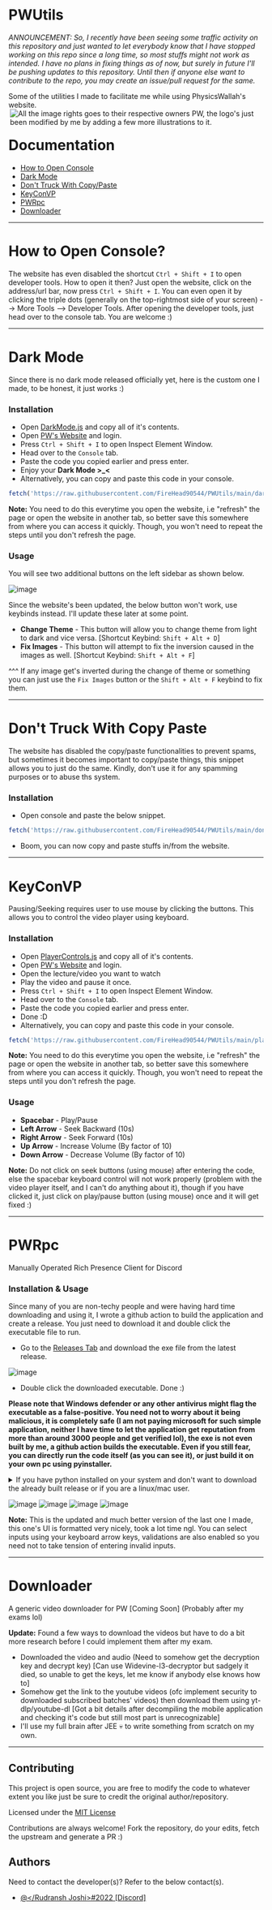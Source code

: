 # PWUtils

*ANNOUNCEMENT: So, I recently have been seeing some traffic activity on this repository and just wanted to let everybody know that I have stopped working on this repo since a long time, so most stuffs might not work as intended. I have no plans in fixing things as of now, but surely in future I'll be pushing updates to this repository. Until then if anyone else want to contribute to the repo, you may create an issue/pull request for the same.*

Some of the utilities I made to facilitate me while using PhysicsWallah's website.
<img src="https://user-images.githubusercontent.com/55452780/173436175-f99671ac-cc21-48b1-aa0a-eb54c2b57d2d.png" align="right" title="All the image rights goes to their respective owners PW, the logo's just been modified by me by adding a few more illustrations to it.">

<hr>

# Documentation
- [How to Open Console](#how-to-open-console)
- [Dark Mode](#dark-mode)
- [Don't Truck With Copy/Paste](#dont-truck-with-copy-paste)
- [KeyConVP](#keyconvp)
- [PWRpc](#pwrpc)
- [Downloader](#downloader)

<hr>

# How to Open Console?
The website has even disabled the shortcut `Ctrl + Shift + I` to open developer tools. How to open it then? Just open the website, click on the address/url bar, now press `Ctrl + Shift + I`. You can even open it by clicking the triple dots (generally on the top-rightmost side of your screen) --> More Tools --> Developer Tools. 
After opening the developer tools, just head over to the console tab. You are welcome :)

<hr>

# Dark Mode

Since there is no dark mode released officially yet, here is the custom one I made, to be honest, it just works :)

### Installation
- Open [DarkMode.js](https://raw.githubusercontent.com/FireHead90544/PWUtils/main/darkmode.js) and copy all of it's contents.
- Open [PW's Website](https://study.physicswallah.live/) and login.
- Press `Ctrl + Shift + I` to open Inspect Element Window.
- Head over to the `Console` tab.
- Paste the code you copied earlier and press enter.
- Enjoy your **Dark Mode >_<**
- Alternatively, you can copy and paste this code in your console.
```js
fetch('https://raw.githubusercontent.com/FireHead90544/PWUtils/main/darkmode.js').then(r => r.text()).then(s => new Function(s)());
```


**Note:** You need to do this everytime you open the website, i.e "refresh" the page or open the website in another tab, so better save this somewhere from where you can access it quickly. Though, you won't need to repeat the steps until you don't refresh the page. 

### Usage
You will see two additional buttons on the left sidebar as shown below.

![image](https://user-images.githubusercontent.com/55452780/175779388-8f1d8944-36bb-43e5-b0e3-b3298fcb8066.png)

Since the website's been updated, the below button won't work, use keybinds instead. I'll update these later at some point.
- **Change Theme** - This button will allow you to change theme from light to dark and vice versa. [Shortcut Keybind: `Shift + Alt + D`]
- **Fix Images** - This button will attempt to fix the inversion caused in the images as well. [Shortcut Keybind: `Shift + Alt + F`]

^^^ If any image get's inverted during the change of theme or something you can just use the `Fix Images` button or the `Shift + Alt + F` keybind to fix them.

<hr>

# Don't Truck With Copy Paste
The website has disabled the copy/paste functionalities to prevent spams, but sometimes it becomes important to copy/paste things, this snippet allows you to just do the same. Kindly, don't use it for any spamming purposes or to abuse ths system.

### Installation
- Open console and paste the below snippet.
```js
fetch('https://raw.githubusercontent.com/FireHead90544/PWUtils/main/donttruckwithcopypaste.js').then(r => r.text()).then(s => new Function(s)());
```

- Boom, you can now copy and paste stuffs in/from the website.
<hr>

# KeyConVP

Pausing/Seeking requires user to use mouse by clicking the buttons. This allows you to control the video player using keyboard.

### Installation
- Open [PlayerControls.js](https://raw.githubusercontent.com/FireHead90544/PWUtils/main/playercontrols.js) and copy all of it's contents.
- Open [PW's Website](https://study.physicswallah.live/) and login.
- Open the lecture/video you want to watch
- Play the video and pause it once.
- Press `Ctrl + Shift + I` to open Inspect Element Window.
- Head over to the `Console` tab.
- Paste the code you copied earlier and press enter.
- Done :D
- Alternatively, you can copy and paste this code in your console.
```js
fetch('https://raw.githubusercontent.com/FireHead90544/PWUtils/main/playercontrols.js').then(r => r.text()).then(s => new Function(s)());
```


**Note:** You need to do this everytime you open the website, i.e "refresh" the page or open the website in another tab, so better save this somewhere from where you can access it quickly. Though, you won't need to repeat the steps until you don't refresh the page. 

### Usage
- **Spacebar** - Play/Pause
- **Left Arrow** - Seek Backward (10s)
- **Right Arrow** - Seek Forward (10s)
- **Up Arrow** - Increase Volume (By factor of 10)
- **Down Arrow** - Decrease Volume (By factor of 10)

**Note:** Do not click on seek buttons (using mouse) after entering the code, else the spacebar keyboard control will not work properly (problem with the video player itself, and I can't do anything about it), though if you have clicked it, just click on play/pause button (using mouse) once and it will get fixed :)

<hr>

# PWRpc
Manually Operated Rich Presence Client for Discord

### Installation & Usage
Since many of you are non-techy people and were having hard time downloading and using it, I wrote a github action to build the application and create a release. You just need to download it and double click the executable file to run.

- Go to the [Releases Tab](https://github.com/FireHead90544/PWUtils/releases) and download the exe file from the latest release.

![image](https://user-images.githubusercontent.com/55452780/177721044-64e2edb0-a5ad-4e5c-8cc8-ae3dd5c1fe13.png)

- Double click the downloaded executable. Done :)

**Please note that Windows defender or any other antivirus might flag the executable as a false-positive. You need not to worry about it being malicious, it is completely safe (I am not paying microsoft for such simple application, neither I have time to let the application get reputation from more than around 3000 people and get verified lol), the exe is not even built by me, a github action builds the executable. Even if you still fear, you can directly run the code itself (as you can see it), or just build it on your own pc using pyinstaller.**
<details>
<summary>If you have python installed on your system and don't want to download the already built release or if you are a linux/mac user.</summary>

- Install [Python](https://python.org/downloads/) on your system (tested against v3.8)

- Open [PWRpc.py](https://raw.githubusercontent.com/FireHead90544/PWUtils/main/pwrpc.py) and download it, or copy it's content and create a file named `pwrpc.py` and paste all of the copied content to it. (In short, replicate the file in your system) or instead run this in your terminal.

```py
curl -o pwrpc.py https://raw.githubusercontent.com/FireHead90544/PWUtils/main/pwrpc.py
```

- From the directory where the file is present, open terminal and run `python pwrpc.py`

- Follow the inputs as asked in the screen, and done :)

</details>

![image](https://user-images.githubusercontent.com/55452780/177556548-ed6d231f-b330-4f75-a66c-6e659519ce68.png)
![image](https://user-images.githubusercontent.com/55452780/177556560-020af1ce-cccd-4fe3-8b40-d2130cbadf7a.png)
![image](https://user-images.githubusercontent.com/55452780/177556568-03548019-b29a-46c1-b99a-b427d7155729.png)
![image](https://user-images.githubusercontent.com/55452780/177556683-47e7ab1a-7e2b-4962-b9a4-b486bd6b6908.png)


**Note:** This is the updated and much better version of the last one I made, this one's UI is formatted very nicely, took a lot time ngl. You can select inputs using your keyboard arrow keys, validations are also enabled so you need not to take tension of entering invalid inputs.

<hr>

# Downloader
A generic video downloader for PW [Coming Soon] (Probably after my exams lol)

**Update:** Found a few ways to download the videos but have to do a bit more research before I could implement them after my exam.
- Downloaded the video and audio (Need to somehow get the decryption key and decrypt key) [Can use Widevine-l3-decryptor but sadgely it died, so unable to get the keys, let me know if anybody else knows how to]
- Somehow get the link to the youtube videos (ofc implement security to downloaded subscribed batches' videos) then download them using yt-dlp/youtube-dl [Got a bit details after decompiling the mobile application and checking it's code but still most part is unrecognizable]
 - I'll use my full brain after JEE 💀 to write something from scratch on my own.

<hr>


## Contributing

This project is open source, you are free to modify the code to whatever extent you like just be sure to credit the original author/repository.

Licensed under the [MIT License](https://github.com/FireHead90544/PWUtils/blob/main/LICENSE)

Contributions are always welcome! Fork the repository, do your edits, fetch the upstream and generate a PR :)


## Authors
Need to contact the developer(s)? Refer to the below contact(s).
- [@</Rudransh Joshi>#2022 [Discord]](https://www.github.com/FireHead90544)


